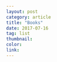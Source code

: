 ```yaml
---
layout: post
category: article
title: "Books"
date: 2017-07-16
tag: list
thumbnail: 
color: 
link: 
---
```


<div id="books"></div>

<script>
    var getElemsByTagName = (el, name) => [].slice.call(
        el.getElementsByTagName(name))

    var url = "https://www.goodreads.com/review/list?key=nYbWWcKi6ukB6HsRTnVZHQ&v=2&id=22590268&shelf=72965815&per_page=20"

    fetch(url, { mode: 'cors' })
        .then(response => response.text())
        .then(text => (new window.DOMParser()).parseFromString(text, "text/xml"))
        .then(xml => {
            var reviewHtml = getElemsByTagName(xml, 'review').map(review => {
                var book = getElemsByTagName(review, 'book')[0]
                var image_url = getElemsByTagName(book, 'image_url')[0].innerHTML
                var title = getElemsByTagName(book, 'title')[0].innerHTML

                return `
                <div class="grid-item">
                    <img src="${image_url}" />
                    <h1>${title}</h1>
                </div>
                `
            })

            console.log(reviewHtml)

            var html = reviewHtml.join(' ')
            document.getElementById('books').innerHTML = html
            // document.body.innerHTML = html
        })
</script>
